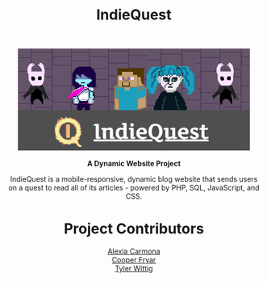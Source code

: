 <!-- Page Title -->
<h1 align="center">IndieQuest</h1><br>

<!-- Title Image -->
<p align="center">
  <img border="0" alt="IndieQuest - Title Card" src="/assets/img/title-card.png">
</p>

<!-- Project Description -->
<p align="center">
  <b>A Dynamic Website Project</b>
</p>

<p align="center">
  IndieQuest is a mobile-responsive, dynamic blog website that sends users on a quest to read all of its articles - powered by PHP, SQL, JavaScript, and CSS.
</p>

<!-- Contributors -->
<h1 align="center">Project Contributors</h1>
<p align="center">
 <a href="https://www.lexc-draws.com/">Alexia Carmona</a><br />
 <a href="https://github.com/CooperFryar">Cooper Fryar</a><br />
 <a href="https://twit96.github.io/">Tyler Wittig</a><br />
</p>
